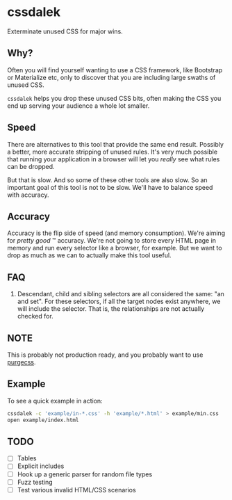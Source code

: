 cssdalek
========

Exterminate unused CSS for major wins.


## Why?

Often you will find yourself wanting to use a CSS framework, like Bootstrap
or Materialize etc, only to discover that you are including large swaths of
unused CSS.

`cssdalek` helps you drop these unused CSS bits, often making the CSS you end
up serving your audience a whole lot smaller.


## Speed

There are alternatives to this tool that provide the same end result.
Possibly a better, more accurate stripping of unused rules. It's very much
possible that running your application in a browser will let you _really_ see
what rules can be dropped.

But that is slow. And so some of these other tools are also slow. So an
important goal of this tool is not to be slow. We'll have to balance speed
with accuracy.


## Accuracy

Accuracy is the flip side of speed (and memory consumption). We're aiming for
_pretty good_ ™ accuracy. We're not going to store every HTML page in memory
and run every selector like a browser, for example. But we want to drop as
much as we can to actually make this tool useful.


## FAQ

1. Descendant, child and sibling selectors are all considered the same: "an
and set". For these selectors, if all the target nodes exist anywhere, we
will include the selector. That is, the relationships are not actually
checked for.


## NOTE

This is probably not production ready, and you probably want to use
[purgecss](https://github.com/FullHuman/purgecss).


## Example

To see a quick example in action:

```sh
cssdalek -c 'example/in-*.css' -h 'example/*.html' > example/min.css
open example/index.html
```


## TODO

- [ ] Tables
- [ ] Explicit includes
- [ ] Hook up a generic parser for random file types
- [ ] Fuzz testing
- [ ] Test various invalid HTML/CSS scenarios
